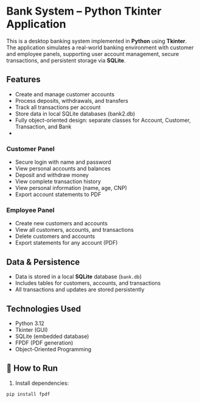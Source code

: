 # Bank System – Python Tkinter Application

This is a desktop banking system implemented in **Python** using **Tkinter**. The application simulates a real-world banking environment with customer and employee panels, supporting user account management, secure transactions, and persistent storage via **SQLite**.

## Features
- Create and manage customer accounts
- Process deposits, withdrawals, and transfers
- Track all transactions per account
- Store data in local SQLite databases (bank2.db)
- Fully object-oriented design: separate classes for Account, Customer, Transaction, and Bank
- 
### Customer Panel
- Secure login with name and password
- View personal accounts and balances
- Deposit and withdraw money
- View complete transaction history
- View personal information (name, age, CNP)
- Export account statements to PDF

### Employee Panel
- Create new customers and accounts
- View all customers, accounts, and transactions
- Delete customers and accounts
- Export statements for any account (PDF)

## Data & Persistence

- Data is stored in a local **SQLite** database (`bank.db`)
- Includes tables for customers, accounts, and transactions
- All transactions and updates are stored persistently

## Technologies Used

- Python 3.12
- Tkinter (GUI)
- SQLite (embedded database)
- FPDF (PDF generation)
- Object-Oriented Programming


## 🚀 How to Run

1. Install dependencies:
```bash
pip install fpdf

